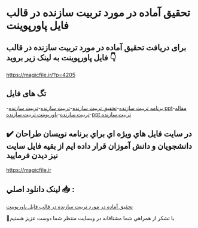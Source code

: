 # تحقیق آماده در مورد تربیت سازنده در قالب فایل پاورپوینت

## برای دریافت تحقیق آماده در مورد تربیت سازنده در قالب فایل پاورپوینت به لینک زیر بروید 👇

https://magicfile.ir/?p=4205

## تگ های فایل

-[برنامه تربیت سازنده](https://magicfile.ir/product/%d8%aa%d8%ad%d9%82%db%8c%d9%82-%d8%aa%d8%b1%d8%a8%db%8c%d8%aa-%d8%b3%d8%a7%d8%b2%d9%86%d8%af%d9%87-%d8%af%d8%b1-%d9%be%d8%a7%d9%88%d8%b1%d9%be%d9%88%db%8c%d9%86%d8%aa/)-[تحقیق تربیت سازنده](https://magicfile.ir/product/%d8%aa%d8%ad%d9%82%db%8c%d9%82-%d8%aa%d8%b1%d8%a8%db%8c%d8%aa-%d8%b3%d8%a7%d8%b2%d9%86%d8%af%d9%87-%d8%af%d8%b1-%d9%be%d8%a7%d9%88%d8%b1%d9%be%d9%88%db%8c%d9%86%d8%aa/)-[تربیت سازنده](https://magicfile.ir/product/%d8%aa%d8%ad%d9%82%db%8c%d9%82-%d8%aa%d8%b1%d8%a8%db%8c%d8%aa-%d8%b3%d8%a7%d8%b2%d9%86%d8%af%d9%87-%d8%af%d8%b1-%d9%be%d8%a7%d9%88%d8%b1%d9%be%d9%88%db%8c%d9%86%d8%aa/)-[تربیت سازنده ppt](https://magicfile.ir/product/%d8%aa%d8%ad%d9%82%db%8c%d9%82-%d8%aa%d8%b1%d8%a8%db%8c%d8%aa-%d8%b3%d8%a7%d8%b2%d9%86%d8%af%d9%87-%d8%af%d8%b1-%d9%be%d8%a7%d9%88%d8%b1%d9%be%d9%88%db%8c%d9%86%d8%aa/)-[مقاله تربیت سازنده](https://magicfile.ir/product/%d8%aa%d8%ad%d9%82%db%8c%d9%82-%d8%aa%d8%b1%d8%a8%db%8c%d8%aa-%d8%b3%d8%a7%d8%b2%d9%86%d8%af%d9%87-%d8%af%d8%b1-%d9%be%d8%a7%d9%88%d8%b1%d9%be%d9%88%db%8c%d9%86%d8%aa/)-[پاورپوینت تربیت سازنده](https://magicfile.ir/product/%d8%aa%d8%ad%d9%82%db%8c%d9%82-%d8%aa%d8%b1%d8%a8%db%8c%d8%aa-%d8%b3%d8%a7%d8%b2%d9%86%d8%af%d9%87-%d8%af%d8%b1-%d9%be%d8%a7%d9%88%d8%b1%d9%be%d9%88%db%8c%d9%86%d8%aa/)-[ppt تربیت سازنده](https://magicfile.ir/product/%d8%aa%d8%ad%d9%82%db%8c%d9%82-%d8%aa%d8%b1%d8%a8%db%8c%d8%aa-%d8%b3%d8%a7%d8%b2%d9%86%d8%af%d9%87-%d8%af%d8%b1-%d9%be%d8%a7%d9%88%d8%b1%d9%be%d9%88%db%8c%d9%86%d8%aa/)

## ✔️ در سايت فايل هاي ويژه اي براي برنامه نويسان طراحان دانشجويان و دانش آموزان قرار داده ايم از بقيه فايل سايت نيز ديدن فرماييد

https://magicfile.ir


## لينک دانلود اصلي 📥 :

[تحقیق آماده در مورد تربیت سازنده در قالب فایل پاورپوینت](https://magicfile.ir/product/%d8%aa%d8%ad%d9%82%db%8c%d9%82-%d8%aa%d8%b1%d8%a8%db%8c%d8%aa-%d8%b3%d8%a7%d8%b2%d9%86%d8%af%d9%87-%d8%af%d8%b1-%d9%be%d8%a7%d9%88%d8%b1%d9%be%d9%88%db%8c%d9%86%d8%aa/) 


🙏با تشکر از همراهي شما مشتاقانه در وبسایت منتظر شما دوست عزیز هستیم

